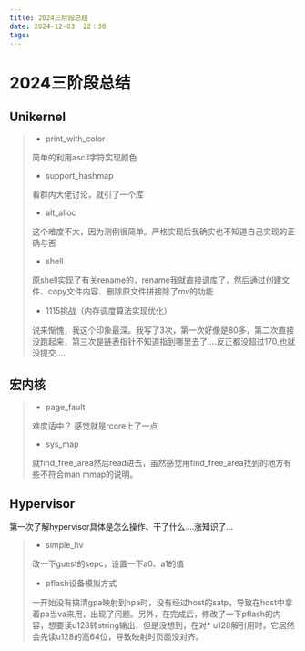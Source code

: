 ```yaml
---
title: 2024三阶段总结
date: 2024-12-03  22：30
tags:
---
```


# 2024三阶段总结

## Unikernel

>- print_with_color 
>
>简单的利用ascll字符实现颜色
>- support_hashmap
>
>看群内大佬讨论，就引了一个库
>- alt_alloc
>
> 这个难度不大，因为测例很简单。严格实现后我确实也不知道自己实现的正确与否
>- shell
>
> 原shell实现了有关rename的，rename我就直接调库了，然后通过创建文件、copy文件内容、删除原文件拼接除了mv的功能
>
>- 1115挑战（内存调度算法实现优化）
>
> 说来惭愧，我这个印象最深。我写了3次，第一次好像是80多，第二次直接没跑起来，第三次是链表指针不知道指到哪里去了....反正都没超过170,也就没提交....
>

## 宏内核


>- page_fault
>
> 难度适中？ 感觉就是rcore上了一点
>- sys_map
>
> 就find_free_area然后read进去，虽然感觉用find_free_area找到的地方有些不符合man mmap的说明。
## Hypervisor

第一次了解hypervisor具体是怎么操作、干了什么....涨知识了...

>- simple_hv
>
> 改一下guest的sepc，设置一下a0、a1的值
>- pflash设备模拟方式
>
> 一开始没有搞清gpa映射到hpa时，没有经过host的satp，导致在host中拿着pa当va来用，出现了问题。另外，在完成后，修改了一下pflash的内容，想要读u128转string输出，但是没想到，在对* u128解引用时，它居然会先读u128的高64位，导致映射时页面没对齐。